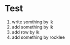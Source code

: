 # Test
1. write somthing by lk  
2. add something by lk   
3. add  row by lk  
4. add something by rocklee